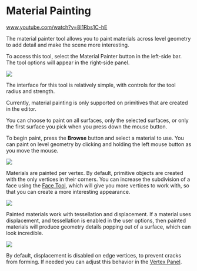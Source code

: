 # Material Painting

www.youtube.com/watch?v=8I1Rbs1C-hE

The material painter tool allows you to paint materials across level geometry to add detail and make the scene more interesting.

To access this tool, select the Material Painter button in the left-side bar. The tool options will appear in the right-side panel.

![](https://github.com/UltraEngine/Documentation/blob/master/Images/materialpainter.png?raw=true)

The interface for this tool is relatively simple, with controls for the tool radius and strength. 

Currently, material painting is only supported on primitives that are created in the editor.

You can choose to paint on all surfaces, only the selected surfaces, or only the first surface you pick when you press down the mouse button.

To begin paint, press the **Browse** button and select a material to use. You can paint on level geometry by clicking and holding the left mouse button as you move the mouse.

![](https://github.com/UltraEngine/Documentation/blob/master/Images/materialpaint1.jpg?raw=true)

Materials are painted per vertex. By default, primitive objects are created with the only vertices in their corners. You can increase the subdivision of a face using the [Face Tool](facepanel.md), which will give you more vertices to work with, so that you can create a more interesting appearance.

![](https://github.com/UltraEngine/Documentation/blob/master/Images/materialpaint2.jpg?raw=true)

Painted materials work with tessellation and displacement. If a material uses displacement, and tessellation is enabled in the user options, then painted materials will produce geometry details popping out of a surface, which can look incredible.

![](https://github.com/UltraEngine/Documentation/blob/master/Images/materialpaint3.jpg?raw=true)

By default, displacement is disabled on edge vertices, to prevent cracks from forming. If needed you can adjust this behavior in the [Vertex Panel](vertexpanel.md).
